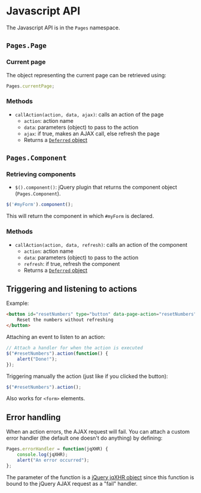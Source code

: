 # Javascript API

The Javascript API is in the `Pages` namespace.


## `Pages.Page`

### Current page

The object representing the current page can be retrieved using:

```javascript
Pages.currentPage;
```

### Methods

- `callAction(action, data, ajax)`: calls an action of the page
  - `action`: action name
  - `data`: parameters (object) to pass to the action
  - `ajax`: if true, makes an AJAX call, else refresh the page
  - Returns a [`Deferred` object](http://api.jquery.com/category/deferred-object/)


## `Pages.Component`

### Retrieving components

- `$().component()`: jQuery plugin that returns the component object (`Pages.Component`).

```javascript
$('#myForm').component();
```

This will return the component in which `#myForm` is declared.

### Methods

- `callAction(action, data, refresh)`: calls an action of the component
  - `action`: action name
  - `data`: parameters (object) to pass to the action
  - `refresh`: if true, refresh the component
  - Returns a [`Deferred` object](http://api.jquery.com/category/deferred-object/)

## Triggering and listening to actions

Example:

```html
<button id="resetNumbers" type="button" data-page-action="resetNumbers">
    Reset the numbers without refreshing
</button>
```

Attaching an event to listen to an action:

```javascript
// Attach a handler for when the action is executed
$("#resetNumbers").action(function() {
    alert("Done!");
});
```

Triggering manually the action (just like if you clicked the button):

```javascript
$("#resetNumbers").action();
```

Also works for `<form>` elements.


## Error handling

When an action errors, the AJAX request will fail.
You can attach a custom error handler (the default one doesn't do anything) by defining:

```javascript
Pages.errorHandler = function(jqXHR) {
    console.log(jqXHR);
    alert("An error occurred");
};
```

The parameter of the function is a [jQuery jqXHR object](http://api.jquery.com/jQuery.ajax/#jqXHR)
since this function is bound to the jQuery AJAX request as a "fail" handler.
